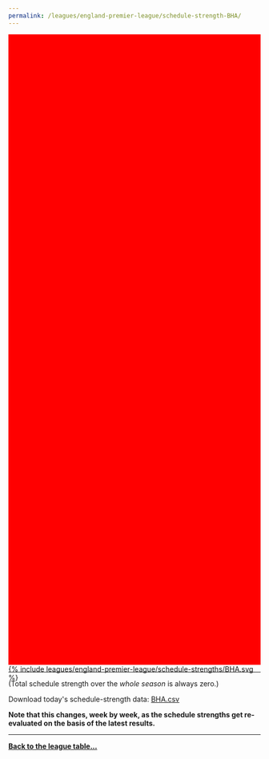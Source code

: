 ```yaml
---
permalink: /leagues/england-premier-league/schedule-strength-BHA/
---
```


<style>
.svg-wrap {
    background-color:red;
    height:0;
    padding-top:250%; /* 350px/550px */
    position: relative;
}

svg {
    background-color: white;
    height: 100%;
    display:block;
    width: 100%;
    position: absolute;
    top:0;
    left:0;
}
</style>


<div class="svg-wrap">
{% include leagues/england-premier-league/schedule-strengths/BHA.svg %}
</div>

-----

(Total schedule strength over the *whole season* is always zero.)


Download today's schedule-strength data: [BHA.csv](/assets/leagues/england-premier-league/2022/schedule-strengths/BHA.csv)

**Note that this changes, week by week, as the schedule strengths get re-evaluated on the
basis of the latest results.**

-----

[**Back to the league table...**](/leagues/england-premier-league)


